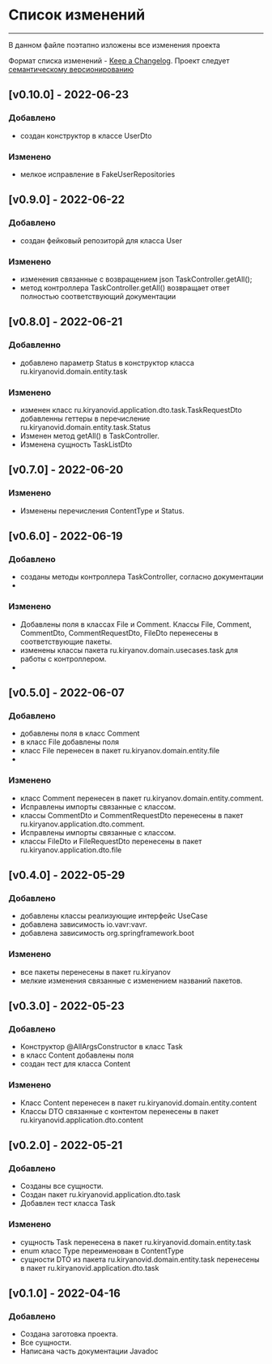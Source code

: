 # Список изменений
___
В данном файле поэтапно изложены все изменения проекта

Формат списка изменений - [Keep a Changelog](https://keepachangelog.com/ru/1.0.0/). Проект следует [семантическому версионированию](https://semver.org/lang/ru/)

## [v0.10.0] - 2022-06-23
### Добавлено
- создан конструктор в классе UserDto
### Изменено
- мелкое исправление в FakeUserRepositories
## [v0.9.0] - 2022-06-22
### Добавлено
- создан фейковый репозиторй для класса User
### Изменено
- изменения связанные с возвращением json TaskController.getAll();
- метод контроллера TaskController.getAll() возвращает ответ полностью соответствующий документации
## [v0.8.0] - 2022-06-21
### Добавленно
- добавлено параметр Status в конструктор класса ru.kiryanovid.domain.entity.task
### Изменено
- изменен класс ru.kiryanovid.application.dto.task.TaskRequestDto
  добавленны геттеры в перечисление ru.kiryanovid.domain.entity.task.Status
- Изменен метод getAll() в TaskController.
- Изменена сущность TaskListDto
## [v0.7.0] - 2022-06-20
### Изменено
- Изменены перечисления ContentType и Status.

## [v0.6.0] - 2022-06-19
### Добавлено
- созданы методы контроллера TaskController, согласно документации
- 
### Изменено
- Добавлены поля в классах File и Comment. Классы File, Comment, CommentDto, CommentRequestDto, FileDto 
перенесены в соответствующие пакеты.
- изменены классы пакета ru.kiryanov.domain.usecases.task для работы с контроллером.
- 
## [v0.5.0] - 2022-06-07
### Добавлено
- добавлены поля в класс Comment
- в класс File добавлены поля
- класс File перенесен в пакет ru.kiryanov.domain.entity.file
-
### Изменено
- класс Comment перенесен в пакет ru.kiryanov.domain.entity.comment.
- Исправлены импорты связанные с классом.
- классы CommentDto и CommentRequestDto  перенесены в пакет ru.kiryanov.application.dto.comment.
- Исправлены импорты связанные с классом.
- классы FileDto и FileRequestDto  перенесены в пакет ru.kiryanov.application.dto.file
## [v0.4.0] - 2022-05-29
### Добавлено
- добавлены классы реализующие интерфейс UseCase
- добавлена зависимость io.vavr:vavr.
- добавлена зависимость org.springframework.boot

### Изменено
- все пакеты перенесены в пакет ru.kiryanov
- мелкие изменения связанные с изменением названий пакетов.

## [v0.3.0] - 2022-05-23  

### Добавлено
- Конструктор @AllArgsConstructor в класс Task
- в класс Content добавлены поля
- создан тест для класса Content
### Изменено
- Класс Content перенесен в пакет ru.kiryanovid.domain.entity.content
- Классы DTO связанные с контентом перенесены в пакет ru.kiryanovid.application.dto.content

## [v0.2.0] - 2022-05-21

### Добавлено
- Созданы все сущности.
- Создан пакет ru.kiryanovid.application.dto.task
- Добавлен тест класса Task
### Изменено
- сущность Task перенесена в пакет ru.kiryanovid.domain.entity.task
- enum класс Type переименован в ContentType
- сущности DTO из пакета ru.kiryanovid.domain.entity.task перенесены в пакет ru.kiryanovid.application.dto.task

## [v0.1.0] - 2022-04-16

### Добавлено
- Создана заготовка проекта.
- Все сущности.
- Написана часть документации Javadoc



